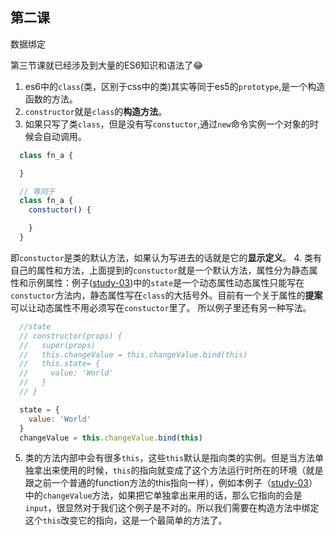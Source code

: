 ## 第二课

数据绑定

第三节课就已经涉及到大量的ES6知识和语法了😂

1. es6中的``class``(类，区别于css中的类)其实等同于es5的``prototype``,是一个构造函数的方法。
2. ``constructor``就是``class``的**构造方法**。
3. 如果只写了类``class``，但是没有写``constuctor``,通过``new``命令实例一个对象的时候会自动调用。
```javascript
  class fn_a {

  }

  // 等同于
  class fn_a {
    constuctor() {

    }
  }
```
即``constuctor``是类的默认方法，如果认为写进去的话就是它的**显示定义**。
4. 类有自己的属性和方法，上面提到的``constuctor``就是一个默认方法，属性分为静态属性和示例属性：例子([study-03](https://github.com/daoyi7/r/blob/master/src/study/study-03/study-03.js))中的``state``是一个动态属性动态属性只能写在``constuctor``方法内，静态属性写在``class``的大括号外。目前有一个关于属性的**提案**可以让动态属性不用必须写在``constuctor``里了。
所以例子里还有另一种写法。
```javascript
  //state
  // constructor(props) {
  //   super(props)
  //   this.changeValue = this.changeValue.bind(this)
  //   this.state= {
  //     value: 'World'
  //   }
  // }

  state = {
    value: 'World'
  }
  changeValue = this.changeValue.bind(this)
```
5. 类的方法内部中会有很多``this``，这些``this``默认是指向类的实例。但是当方法单独拿出来使用的时候，``this``的指向就变成了这个方法运行时所在的环境（就是跟之前一个普通的function方法的this指向一样），例如本例子（[study-03](https://github.com/daoyi7/r/blob/master/src/study/study-03/study-03.js)）中的``changeValue``方法，如果把它单独拿出来用的话，那么它指向的会是``input``，很显然对于我们这个例子是不对的。所以我们需要在构造方法中绑定这个``this``改变它的指向，这是一个最简单的方法了。
